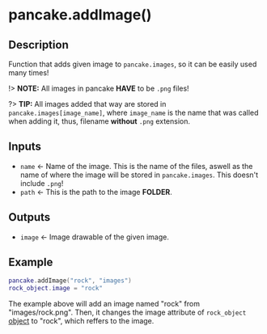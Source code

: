 # pancake.addImage()

## Description

Function that adds given image to `pancake.images`, so it can be easily used many times!

!> **NOTE:** All images in pancake **HAVE** to be `.png` files!

?> **TIP:** All images added that way are stored in `pancake.images[image_name]`, where `image_name` is the name that was called when adding it, thus, filename **without** `.png` extension.

## Inputs

- `name` <- Name of the image. This is the name of the files, aswell as the name of where the image will be stored in `pancake.images`. This doesn't include `.png`!
- `path` <- This is the path to the image **FOLDER**.

## Outputs

- `image` <- Image drawable of the given image.

## Example

```lua
pancake.addImage("rock", "images")
rock_object.image = "rock"
```

The example above will add an image named "rock" from "images/rock.png". Then, it changes the image attribute of `rock_object` [object](/documentation/topics/objects) to "rock", which reffers to the image.
